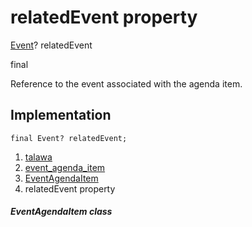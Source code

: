 
<div>

# relatedEvent property

</div>


[Event](../../models_events_event_model/Event-class.md)?
relatedEvent


final




Reference to the event associated with the agenda item.



## Implementation

``` language-dart
final Event? relatedEvent;
```







1.  [talawa](../../index.md)
2.  [event_agenda_item](../../models_events_event_agenda_item/)
3.  [EventAgendaItem](../../models_events_event_agenda_item/EventAgendaItem-class.md)
4.  relatedEvent property

##### EventAgendaItem class







